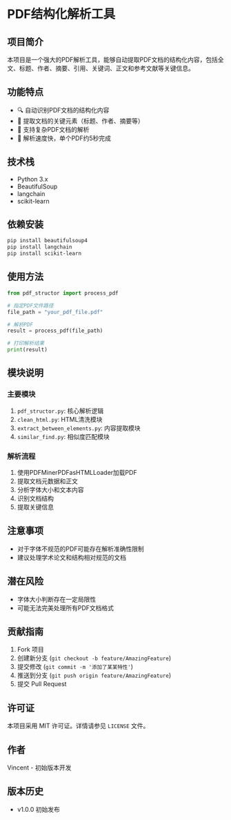 # PDF结构化解析工具

## 项目简介

本项目是一个强大的PDF解析工具，能够自动提取PDF文档的结构化内容，包括全文、标题、作者、摘要、引用、关键词、正文和参考文献等关键信息。

## 功能特点

- 🔍 自动识别PDF文档的结构化内容
- 📄 提取文档的关键元素（标题、作者、摘要等）
- 🧩 支持复杂PDF文档的解析
- 🚀 解析速度快，单个PDF约5秒完成

## 技术栈

- Python 3.x
- BeautifulSoup
- langchain
- scikit-learn

## 依赖安装

```bash
pip install beautifulsoup4
pip install langchain
pip install scikit-learn
```

## 使用方法

```python
from pdf_structor import process_pdf

# 指定PDF文件路径
file_path = "your_pdf_file.pdf"

# 解析PDF
result = process_pdf(file_path)

# 打印解析结果
print(result)
```

## 模块说明

### 主要模块

1. `pdf_structor.py`: 核心解析逻辑
2. `clean_html.py`: HTML清洗模块
3. `extract_between_elements.py`: 内容提取模块
4. `similar_find.py`: 相似度匹配模块

### 解析流程

1. 使用PDFMinerPDFasHTMLLoader加载PDF
2. 提取文档元数据和正文
3. 分析字体大小和文本内容
4. 识别文档结构
5. 提取关键信息

## 注意事项

- 对于字体不规范的PDF可能存在解析准确性限制
- 建议处理学术论文和结构相对规范的文档

## 潜在风险

- 字体大小判断存在一定局限性
- 可能无法完美处理所有PDF文档格式

## 贡献指南

1. Fork 项目
2. 创建新分支 (`git checkout -b feature/AmazingFeature`)
3. 提交修改 (`git commit -m '添加了某某特性'`)
4. 推送到分支 (`git push origin feature/AmazingFeature`)
5. 提交 Pull Request

## 许可证

本项目采用 MIT 许可证。详情请参见 `LICENSE` 文件。

## 作者

Vincent - 初始版本开发

## 版本历史

- v1.0.0 初始发布
